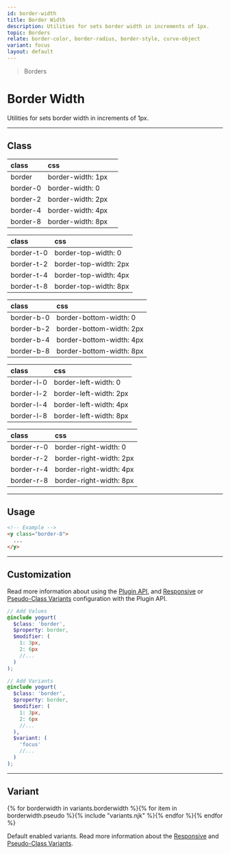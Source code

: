 ```yaml
---
id: border-width
title: Border Width
description: Utilities for sets border width in increments of 1px.
topic: Borders
relate: border-color, border-radius, border-style, curve-object
variant: focus
layout: default
---
```


> Borders

# Border Width

Utilities for sets border width in increments of 1px.

---

## Class

| <span class="px-3 py-1 text-white (dark)text-charcoal-100 bg-charcoal-100 (dark)bg-gray-600 rounded-full">class</span> | <span class="px-3 py-1 text-white (dark)text-charcoal-100 bg-charcoal-100 (dark)bg-gray-600 rounded-full">css</span> | |
|:--|:--|:-:|
| border | border-width: 1px | <y class="w-16 h-8 bg-gray-300 border border-gray-900"></y> |
| border-0 | border-width: 0 | <y class="w-16 h-8 bg-gray-300 border-0 border-gray-900"></y> |
| border-2 | border-width: 2px | <y class="w-16 h-8 bg-gray-300 border-2 border-gray-900"></y> |
| border-4 | border-width: 4px | <y class="w-16 h-8 bg-gray-300 border-4 border-gray-900"></y> |
| border-8 | border-width: 8px | <y class="w-16 h-8 bg-gray-300 border-8 border-gray-900"></y> |

| <span class="px-3 py-1 text-white (dark)text-charcoal-100 bg-charcoal-100 (dark)bg-gray-600 rounded-full">class</span> | <span class="px-3 py-1 text-white (dark)text-charcoal-100 bg-charcoal-100 (dark)bg-gray-600 rounded-full">css</span> |
|:--|:--|
| border-t-0 | border-top-width: 0 | <y class="w-16 h-8 bg-gray-300 border border-t-0 border-gray-900"></y> |
| border-t-2 | border-top-width: 2px | <y class="w-16 h-8 bg-gray-300 border border-t-2 border-gray-900"></y> |
| border-t-4 | border-top-width: 4px | <y class="w-16 h-8 bg-gray-300 border border-t-4 border-gray-900"></y> |
| border-t-8 | border-top-width: 8px | <y class="w-16 h-8 bg-gray-300 border border-t-8 border-gray-900"></y> |

| <span class="px-3 py-1 text-white (dark)text-charcoal-100 bg-charcoal-100 (dark)bg-gray-600 rounded-full">class</span> | <span class="px-3 py-1 text-white (dark)text-charcoal-100 bg-charcoal-100 (dark)bg-gray-600 rounded-full">css</span> |
|:--|:--|
| border-b-0 | border-bottom-width: 0 | <y class="w-16 h-8 bg-gray-300 border border-b-0 border-gray-900"></y> |
| border-b-2 | border-bottom-width: 2px | <y class="w-16 h-8 bg-gray-300 border border-b-2 border-gray-900"></y> |
| border-b-4 | border-bottom-width: 4px | <y class="w-16 h-8 bg-gray-300 border border-b-4 border-gray-900"></y> |
| border-b-8 | border-bottom-width: 8px | <y class="w-16 h-8 bg-gray-300 border border-b-8 border-gray-900"></y> |

| <span class="px-3 py-1 text-white (dark)text-charcoal-100 bg-charcoal-100 (dark)bg-gray-600 rounded-full">class</span> | <span class="px-3 py-1 text-white (dark)text-charcoal-100 bg-charcoal-100 (dark)bg-gray-600 rounded-full">css</span> |
|:--|:--|
| border-l-0 | border-left-width: 0 | <y class="w-16 h-8 bg-gray-300 border border-l-0 border-gray-900"></y> |
| border-l-2 | border-left-width: 2px | <y class="w-16 h-8 bg-gray-300 border border-l-2 border-gray-900"></y> |
| border-l-4 | border-left-width: 4px | <y class="w-16 h-8 bg-gray-300 border border-l-4 border-gray-900"></y> |
| border-l-8 | border-left-width: 8px | <y class="w-16 h-8 bg-gray-300 border border-l-8 border-gray-900"></y> |

| <span class="px-3 py-1 text-white (dark)text-charcoal-100 bg-charcoal-100 (dark)bg-gray-600 rounded-full">class</span> | <span class="px-3 py-1 text-white (dark)text-charcoal-100 bg-charcoal-100 (dark)bg-gray-600 rounded-full">css</span> |
|:--|:--|
| border-r-0 | border-right-width: 0 | <y class="w-16 h-8 bg-gray-300 border border-r-0 border-gray-900"></y> |
| border-r-2 | border-right-width: 2px | <y class="w-16 h-8 bg-gray-300 border border-r-2 border-gray-900"></y> |
| border-r-4 | border-right-width: 4px | <y class="w-16 h-8 bg-gray-300 border border-r-4 border-gray-900"></y> |
| border-r-8 | border-right-width: 8px | <y class="w-16 h-8 bg-gray-300 border border-r-8 border-gray-900"></y> |

---

## Usage

<y class="px-4 my-2 mx-auto w-56">
  <y class="p-4 bg-gray-400 border-8">
    <y class="w-full h-24 bg-gray-500"></y>
  </y>
</y>

```html
<!-- Example -->
<y class="border-8">
  ...
</y>
```

---

## Customization

Read more information about using the [Plugin API](/plugin-api/), and  [Responsive](/responsive) or [Pseudo-Class Variants](/pseudo-class-variants/) configuration with the Plugin API.

```scss
// Add Values
@include yogurt(
  $class: 'border',
  $property: border,
  $modifier: (
    1: 3px,
    2: 6px
    //...
  )
);

// Add Variants
@include yogurt(
  $class: 'border',
  $property: border,
  $modifier: (
    1: 3px,
    2: 6px
    //...
  ),
  $variant: (
    'focus'
    //...
  )
);
```

---

## Variant

<y class="flex flex-gap-2 flex-wrap justify-start items-center">{% for borderwidth in variants.borderwidth %}{% for item in borderwidth.pseudo %}{% include "variants.njk" %}{% endfor %}{% endfor %}</y>

Default enabled variants. Read more information about the [Responsive](/responsive) and [Pseudo-Class Variants](/pseudo-class-variants/).

